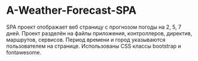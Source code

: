 # A-Weather-Forecast-SPA
 SPA проект отображает веб страницу с прогнозом погоды на 2, 5, 7 дней.
Проект разделён на файлы приложения, контроллеров, директив, маршрутов, сервисов. Период
времени и город указываются пользователем на странице. Использованы CSS классы bootstrap и
fontawesome.
